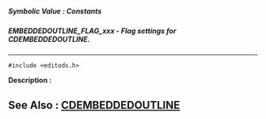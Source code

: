 ##### Symbolic Value : Constants
##### EMBEDDEDOUTLINE_FLAG_xxx - Flag settings for CDEMBEDDEDOUTLINE.
---
```
#include <editods.h>
```
**Description :**



**See Also :**
[CDEMBEDDEDOUTLINE](/reference/Data/CDEMBEDDEDOUTLINE)
---
